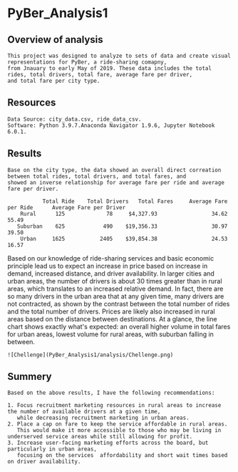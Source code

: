 # PyBer_Analysis1

## Overview of analysis
    This project was designed to analyze to sets of data and create visual representations for PyBer, a ride-sharing comapny,
    from Jnauary to early May of 2019. These data includes the total rides, total drivers, total fare, average fare per driver, 
    and total fare per city type.
## Resources
    Data Source: city_data.csv, ride_data_csv.
    Software: Python 3.9.7.Anaconda Navigator 1.9.6, Jupyter Notebook 6.0.1.
## Results
    Base on the city type, the data showed an overall direct correation between total rides, total drivers, and total fares, and
    showed an inverse relationship for average fare per ride and average fare per driver.
    
               Total Ride    Total Drivers   Total Fares     Average Fare per Ride      Average Fare per Driver
        Rural	   125	           78	  $4,327.93	                34.62	                  55.49
       Suburban	   625	          490	 $19,356.33	                30.97	                  39.50
        Urban	  1625	         2405	 $39,854.38	                24.53	                  16.57  


       
Based on our knowledge of ride-sharing services and basic economic principle lead us to expect an increase in price based on increase in demand,
increased distance, and driver availability. In larger cities and urban areas, the number of drivers is about 30 times greater than in rural areas, 
which translates to an increased relative demand. In fact, there are so many drivers in the urban area that at any given time, 
many drivers are not contracted, as shown by the contrast between the total number of rides and the total number of drivers.
Prices are likely also increased in rural areas based on the distance between destinations. At a glance, the line chart shows exactly what's expected:
an overall higher volume in total fares for urban areas, lowest volume for rural areas, with suburban falling in between. 
       
    
    ![Chellenge](PyBer_Analysis1/analysis/Chellenge.png)
   
    
## Summery
    Based on the above results, I have the following recommendations:

    1. Focus recruitment marketing resources in rural areas to increase the number of available drivers at a given time, 
       while decreasing recruitment marketing in urban areas.
    2. Place a cap on fare to keep the service affordable in rural areas. 
       This would make it more accessible to those who may be living in underserved service areas while still allowing for profit. 
    3. Increase user-facing marketing efforts across the board, but particularly in urban areas, 
       focusing on the services  affordability and short wait times based on driver availability.
